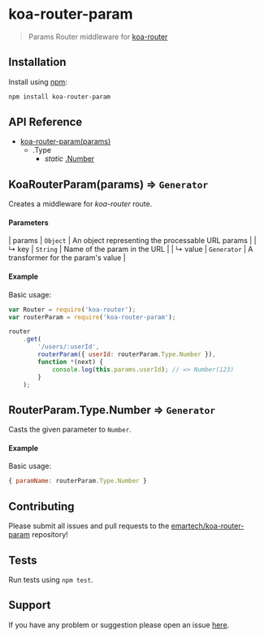 # koa-router-param

> Params Router middleware for [koa-router](https://github.com/alexmingoia/koa-router)

## Installation

Install using [npm](https://www.npmjs.org/):

```sh
npm install koa-router-param
```

## API Reference

* [koa-router-param(params)](#module_koa-router-param)
    * .Type
        * _static_ [.Number](#exp_module_koa-router-param--Type--Number)

<a name="exp_module_koa-router-param"></a>
## KoaRouterParam(params) ⇒ <code>Generator</code>

Creates a middleware for _koa-router_ route.

#### Parameters

| params | <code>Object</code> | An object representing the processable URL params |
| ↳ key | <code>String</code> | Name of the param in the URL |
| ↳ value | <code>Generator</code> | A transformer for the param's value |

#### Example

Basic usage:

```javascript
var Router = require('koa-router');
var routerParam = require('koa-router-param');

router
    .get(
        '/users/:userId',
        routerParam({ userId: routerParam.Type.Number }),
        function *(next) {
            console.log(this.params.userId); // => Number(123)
        }
    );
```

<a name="exp_module_koa-router-param--Type--Number"></a>
## RouterParam.Type.Number ⇒ <code>Generator</code>

Casts the given parameter to `Number`.

#### Example

Basic usage:

```javascript
{ paramName: routerParam.Type.Number }
```

## Contributing

Please submit all issues and pull requests to the [emartech/koa-router-param](https://github.com/emartech/koa-router-param) repository!

## Tests

Run tests using `npm test`.

## Support

If you have any problem or suggestion please open an issue [here](https://github.com/emartech/koa-router-param/issues).
